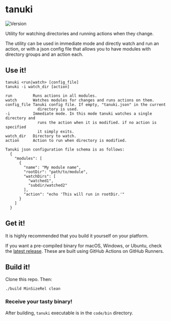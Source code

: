 # tanuki

![Version](https://img.shields.io/badge/Version-2.1.0-blue)

Utility for watching directories and running actions when they change.

The utility can be used in immediate mode and directly watch and run an action, or with a json config file that allows you to have modules with directory groups and an action each.

## Use it!

    tanuki <run|watch> [config_file]
    tanuki -i watch_dir [action]

    run         Runs actions in all modules.
    watch       Watches modules for changes and runs actions on them.
    config_file Tanuki config file. If empty, "tanuki.json" in the current
                  directory is used.
    -i          Immediate mode. In this mode tanuki watches a single directory and
                  runs the action when it is modified. if no action is specified
                  it simply exits.
    watch_dir   Directory to watch.
    action      Action to run when directory is modified.

    Tanuki json configuration file schema is as follows:
      {
        "modules": [
          {
            "name": "My module name",
            "rootDir": "path/to/module",
            "watchDirs": [
              "watched1",
              "subdir/watched2"
            ],
            "action": "echo 'This will run in rootDir.'"
          }
        ]
      }

## Get it!

It is highly recommended that you build it yourself on your platform.

If you want a pre-compiled binary for macOS, Windows, or Ubuntu, check the [latest release](https://github.com/GlitchyByte/tanuki/releases).
These are built using GitHub Actions on GitHub Runners.

## Build it!

Clone this repo. Then:

    ./build MinSizeRel clean

### Receive your tasty binary!

After building, `tanuki` executable is in the `code/bin` directory.
